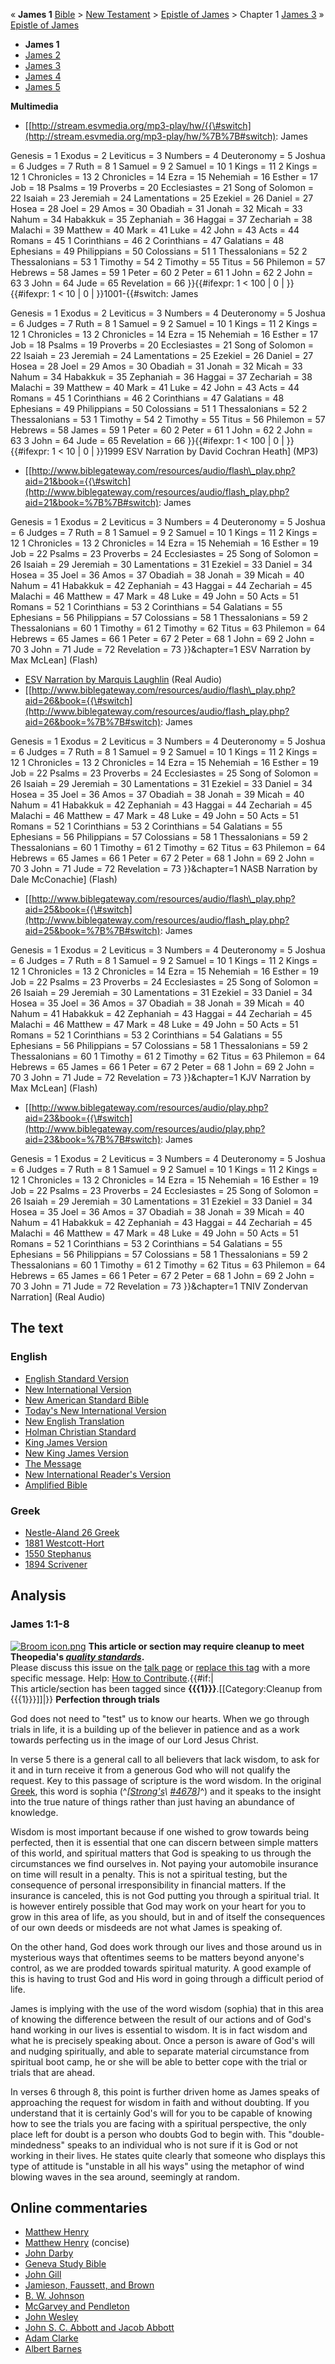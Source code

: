 « **James 1**
[Bible](Bible "Bible") \>
[New Testament](New_Testament "New Testament") \>
[Epistle of James](Epistle_of_James "Epistle of James") \> Chapter
1
[James 3](James_3 "James 3") »
[Epistle of James](Epistle_of_James "Epistle of James")
-   **James 1**
-   [James 2](James_2 "James 2")
-   [James 3](James_3 "James 3")
-   [James 4](James_4 "James 4")
-   [James 5](James_5 "James 5")

**Multimedia**

-   [[http://stream.esvmedia.org/mp3-play/hw/{{\#switch](http://stream.esvmedia.org/mp3-play/hw/%7B%7B#switch):
    James

Genesis = 1
Exodus = 2
Leviticus = 3
Numbers = 4
Deuteronomy = 5
Joshua = 6
Judges = 7
Ruth = 8
1 Samuel = 9
2 Samuel = 10
1 Kings = 11
2 Kings = 12
1 Chronicles = 13
2 Chronicles = 14
Ezra = 15
Nehemiah = 16
Esther = 17
Job = 18
Psalms = 19
Proverbs = 20
Ecclesiastes = 21
Song of Solomon = 22
Isaiah = 23
Jeremiah = 24
Lamentations = 25
Ezekiel = 26
Daniel = 27
Hosea = 28
Joel = 29
Amos = 30
Obadiah = 31
Jonah = 32
Micah = 33
Nahum = 34
Habakkuk = 35
Zephaniah = 36
Haggai = 37
Zechariah = 38
Malachi = 39
Matthew = 40
Mark = 41
Luke = 42
John = 43
Acts = 44
Romans = 45
1 Corinthians = 46
2 Corinthians = 47
Galatians = 48
Ephesians = 49
Philippians = 50
Colossians = 51
1 Thessalonians = 52
2 Thessalonians = 53
1 Timothy = 54
2 Timothy = 55
Titus = 56
Philemon = 57
Hebrews = 58
James = 59
1 Peter = 60
2 Peter = 61
1 John = 62
2 John = 63
3 John = 64
Jude = 65
Revelation = 66
}}{{\#ifexpr: 1 < 100 | 0 | }}{{\#ifexpr: 1 < 10 | 0 |
}}1001-{{\#switch: James

Genesis = 1
Exodus = 2
Leviticus = 3
Numbers = 4
Deuteronomy = 5
Joshua = 6
Judges = 7
Ruth = 8
1 Samuel = 9
2 Samuel = 10
1 Kings = 11
2 Kings = 12
1 Chronicles = 13
2 Chronicles = 14
Ezra = 15
Nehemiah = 16
Esther = 17
Job = 18
Psalms = 19
Proverbs = 20
Ecclesiastes = 21
Song of Solomon = 22
Isaiah = 23
Jeremiah = 24
Lamentations = 25
Ezekiel = 26
Daniel = 27
Hosea = 28
Joel = 29
Amos = 30
Obadiah = 31
Jonah = 32
Micah = 33
Nahum = 34
Habakkuk = 35
Zephaniah = 36
Haggai = 37
Zechariah = 38
Malachi = 39
Matthew = 40
Mark = 41
Luke = 42
John = 43
Acts = 44
Romans = 45
1 Corinthians = 46
2 Corinthians = 47
Galatians = 48
Ephesians = 49
Philippians = 50
Colossians = 51
1 Thessalonians = 52
2 Thessalonians = 53
1 Timothy = 54
2 Timothy = 55
Titus = 56
Philemon = 57
Hebrews = 58
James = 59
1 Peter = 60
2 Peter = 61
1 John = 62
2 John = 63
3 John = 64
Jude = 65
Revelation = 66
}}{{\#ifexpr: 1 < 100 | 0 | }}{{\#ifexpr: 1 < 10 | 0 | }}1999 ESV
Narration by David Cochran Heath] (MP3)

-   [[http://www.biblegateway.com/resources/audio/flash\_play.php?aid=21&book={{\#switch](http://www.biblegateway.com/resources/audio/flash_play.php?aid=21&book=%7B%7B#switch):
    James

Genesis = 1
Exodus = 2
Leviticus = 3
Numbers = 4
Deuteronomy = 5
Joshua = 6
Judges = 7
Ruth = 8
1 Samuel = 9
2 Samuel = 10
1 Kings = 11
2 Kings = 12
1 Chronicles = 13
2 Chronicles = 14
Ezra = 15
Nehemiah = 16
Esther = 19
Job = 22
Psalms = 23
Proverbs = 24
Ecclesiastes = 25
Song of Solomon = 26
Isaiah = 29
Jeremiah = 30
Lamentations = 31
Ezekiel = 33
Daniel = 34
Hosea = 35
Joel = 36
Amos = 37
Obadiah = 38
Jonah = 39
Micah = 40
Nahum = 41
Habakkuk = 42
Zephaniah = 43
Haggai = 44
Zechariah = 45
Malachi = 46
Matthew = 47
Mark = 48
Luke = 49
John = 50
Acts = 51
Romans = 52
1 Corinthians = 53
2 Corinthians = 54
Galatians = 55
Ephesians = 56
Philippians = 57
Colossians = 58
1 Thessalonians = 59
2 Thessalonians = 60
1 Timothy = 61
2 Timothy = 62
Titus = 63
Philemon = 64
Hebrews = 65
James = 66
1 Peter = 67
2 Peter = 68
1 John = 69
2 John = 70
3 John = 71
Jude = 72
Revelation = 73
}}&chapter=1 ESV Narration by Max McLean] (Flash)

-   [ESV Narration by Marquis Laughlin](http://www.gnpcb.org/esv/share/audio/smil?passage=James+1)
    (Real Audio)
-   [[http://www.biblegateway.com/resources/audio/flash\_play.php?aid=26&book={{\#switch](http://www.biblegateway.com/resources/audio/flash_play.php?aid=26&book=%7B%7B#switch):
    James

Genesis = 1
Exodus = 2
Leviticus = 3
Numbers = 4
Deuteronomy = 5
Joshua = 6
Judges = 7
Ruth = 8
1 Samuel = 9
2 Samuel = 10
1 Kings = 11
2 Kings = 12
1 Chronicles = 13
2 Chronicles = 14
Ezra = 15
Nehemiah = 16
Esther = 19
Job = 22
Psalms = 23
Proverbs = 24
Ecclesiastes = 25
Song of Solomon = 26
Isaiah = 29
Jeremiah = 30
Lamentations = 31
Ezekiel = 33
Daniel = 34
Hosea = 35
Joel = 36
Amos = 37
Obadiah = 38
Jonah = 39
Micah = 40
Nahum = 41
Habakkuk = 42
Zephaniah = 43
Haggai = 44
Zechariah = 45
Malachi = 46
Matthew = 47
Mark = 48
Luke = 49
John = 50
Acts = 51
Romans = 52
1 Corinthians = 53
2 Corinthians = 54
Galatians = 55
Ephesians = 56
Philippians = 57
Colossians = 58
1 Thessalonians = 59
2 Thessalonians = 60
1 Timothy = 61
2 Timothy = 62
Titus = 63
Philemon = 64
Hebrews = 65
James = 66
1 Peter = 67
2 Peter = 68
1 John = 69
2 John = 70
3 John = 71
Jude = 72
Revelation = 73
}}&chapter=1 NASB Narration by Dale McConachie] (Flash)

-   [[http://www.biblegateway.com/resources/audio/flash\_play.php?aid=25&book={{\#switch](http://www.biblegateway.com/resources/audio/flash_play.php?aid=25&book=%7B%7B#switch):
    James

Genesis = 1
Exodus = 2
Leviticus = 3
Numbers = 4
Deuteronomy = 5
Joshua = 6
Judges = 7
Ruth = 8
1 Samuel = 9
2 Samuel = 10
1 Kings = 11
2 Kings = 12
1 Chronicles = 13
2 Chronicles = 14
Ezra = 15
Nehemiah = 16
Esther = 19
Job = 22
Psalms = 23
Proverbs = 24
Ecclesiastes = 25
Song of Solomon = 26
Isaiah = 29
Jeremiah = 30
Lamentations = 31
Ezekiel = 33
Daniel = 34
Hosea = 35
Joel = 36
Amos = 37
Obadiah = 38
Jonah = 39
Micah = 40
Nahum = 41
Habakkuk = 42
Zephaniah = 43
Haggai = 44
Zechariah = 45
Malachi = 46
Matthew = 47
Mark = 48
Luke = 49
John = 50
Acts = 51
Romans = 52
1 Corinthians = 53
2 Corinthians = 54
Galatians = 55
Ephesians = 56
Philippians = 57
Colossians = 58
1 Thessalonians = 59
2 Thessalonians = 60
1 Timothy = 61
2 Timothy = 62
Titus = 63
Philemon = 64
Hebrews = 65
James = 66
1 Peter = 67
2 Peter = 68
1 John = 69
2 John = 70
3 John = 71
Jude = 72
Revelation = 73
}}&chapter=1 KJV Narration by Max McLean] (Flash)

-   [[http://www.biblegateway.com/resources/audio/play.php?aid=23&book={{\#switch](http://www.biblegateway.com/resources/audio/play.php?aid=23&book=%7B%7B#switch):
    James

Genesis = 1
Exodus = 2
Leviticus = 3
Numbers = 4
Deuteronomy = 5
Joshua = 6
Judges = 7
Ruth = 8
1 Samuel = 9
2 Samuel = 10
1 Kings = 11
2 Kings = 12
1 Chronicles = 13
2 Chronicles = 14
Ezra = 15
Nehemiah = 16
Esther = 19
Job = 22
Psalms = 23
Proverbs = 24
Ecclesiastes = 25
Song of Solomon = 26
Isaiah = 29
Jeremiah = 30
Lamentations = 31
Ezekiel = 33
Daniel = 34
Hosea = 35
Joel = 36
Amos = 37
Obadiah = 38
Jonah = 39
Micah = 40
Nahum = 41
Habakkuk = 42
Zephaniah = 43
Haggai = 44
Zechariah = 45
Malachi = 46
Matthew = 47
Mark = 48
Luke = 49
John = 50
Acts = 51
Romans = 52
1 Corinthians = 53
2 Corinthians = 54
Galatians = 55
Ephesians = 56
Philippians = 57
Colossians = 58
1 Thessalonians = 59
2 Thessalonians = 60
1 Timothy = 61
2 Timothy = 62
Titus = 63
Philemon = 64
Hebrews = 65
James = 66
1 Peter = 67
2 Peter = 68
1 John = 69
2 John = 70
3 John = 71
Jude = 72
Revelation = 73
}}&chapter=1 TNIV Zondervan Narration] (Real Audio)

## The text

### English

-   [English Standard Version](http://www.gnpcb.org/esv/search/?q=James%201)
-   [New International Version](http://www.biblegateway.com/passage/?search=James%201&version=31)
-   [New American Standard Bible](http://www.biblegateway.com/passage/?search=James%201&version=49)
-   [Today's New International Version](http://www.ibs.org/bible/verse/index.php?q=James%201)
-   [New English Translation](http://net.bible.org/bible.php?book=James&chapter=1)
-   [Holman Christian Standard](http://www.biblegateway.com/passage/?search=James%201&version=77)
-   [King James Version](http://www.biblegateway.com/passage/?search=James%201&version=9)
-   [New King James Version](http://www.biblegateway.com/passage/?search=James%201&version=50)
-   [The Message](http://www.biblegateway.com/passage/?search=James%201&version=65)
-   [New International Reader's Version](http://www.biblegateway.com/passage/?search=James%201&version=76)
-   [Amplified Bible](http://www.biblegateway.com/passage/?search=James%201&version=45)

### Greek

-   [Nestle-Aland 26 Greek](http://www.zhubert.com/bible?source=greek&verseref=James+1)
-   [1881 Westcott-Hort](http://www.biblegateway.com/passage/?search=James%201&version=68)
-   [1550 Stephanus](http://www.biblegateway.com/passage/?search=James%201&version=69)
-   [1894 Scrivener](http://www.biblegateway.com/passage/?search=James%201&version=70)

## Analysis

### James 1:1-8

[![Broom icon.png](images/thumb/9/90/Broom_icon.png/30px-Broom_icon.png.pagespeed.ce.3MDzK_R-j-.png)](http://www.theopedia.com/File:Broom_icon.png)
**This article or section may require cleanup to meet Theopedia's *[quality standards](http://www.theopedia.com/Theopedia:Writing_guide "Theopedia:Writing guide")*.**  
Please discuss this issue on the
[talk page](http://www.theopedia.com/Talk:James_1 "Talk:James 1")
or [replace this tag](index.php?title=James_1&action=edit) with a
more specific message. Help:
[How to Contribute](http://www.theopedia.com/Help:How_to_contribute "Help:How to contribute").{{\#if:|  
This article/section has been tagged since
**{{{1}}}**.[[Category:Cleanup from {{{1}}}]]|}}
**Perfection through trials**

God does not need to "test" us to know our hearts. When we go
through trials in life, it is a building up of the believer in
patience and as a work towards perfecting us in the image of our
Lord Jesus Christ.

In verse 5 there is a general call to all believers that lack
wisdom, to ask for it and in turn receive it from a generous God
who will not qualify the request. Key to this passage of scripture
is the word wisdom. In the original
[Greek](Koine_Greek "Koine Greek"), this word is sophia
(^*[[Strong's](Strong's_Concordance\ "Strong's\ Concordance")\ [\#4678](http://www.biblestudytools.net/Lexicons/Greek/grk.cgi?number=4678&version=nas)]*^)
and it speaks to the insight into the true nature of things rather
than just having an abundance of knowledge.

Wisdom is most important because if one wished to grow towards
being perfected, then it is essential that one can discern between
simple matters of this world, and spiritual matters that God is
speaking to us through the circumstances we find ourselves in. Not
paying your automobile insurance on time will result in a penalty.
This is not a spiritual testing, but the consequence of personal
irresponsibility in financial matters. If the insurance is
canceled, this is not God putting you through a spiritual trial. It
is however entirely possible that God may work on your heart for
you to grow in this area of life, as you should, but in and of
itself the consequences of our own deeds or misdeeds are not what
James is speaking of.

On the other hand, God does work through our lives and those around
us in mysterious ways that oftentimes seems to be matters beyond
anyone's control, as we are prodded towards spiritual maturity. A
good example of this is having to trust God and His word in going
through a difficult period of life.

James is implying with the use of the word wisdom (sophia) that in
this area of knowing the difference between the result of our
actions and of God's hand working in our lives is essential to
wisdom. It is in fact wisdom and what he is precisely speaking
about. Once a person is aware of God's will and nudging
spiritually, and able to separate material circumstance from
spiritual boot camp, he or she will be able to better cope with the
trial or trials that are ahead.

In verses 6 through 8, this point is further driven home as James
speaks of approaching the request for wisdom in faith and without
doubting. If you understand that it is certainly God's will for you
to be capable of knowing how to see the trials you are facing with
a spiritual perspective, the only place left for doubt is a person
who doubts God to begin with. This "double-mindedness" speaks to an
individual who is not sure if it is God or not working in their
lives. He states quite clearly that someone who displays this type
of attitude is "unstable in all his ways" using the metaphor of
wind blowing waves in the sea around, seemingly at random.

## Online commentaries

-   [Matthew Henry](http://eword.gospelcom.net/comments/james/mh/james1.htm)
-   [Matthew Henry](http://eword.gospelcom.net/comments/james/mhc/james1.htm)
    (concise)
-   [John Darby](http://eword.gospelcom.net/comments/james/darby/james1.htm)
-   [Geneva Study Bible](http://eword.gospelcom.net/comments/james/geneva/james1.htm)
-   [John Gill](http://eword.gospelcom.net/comments/james/gill/james1.htm)
-   [Jamieson, Faussett, and Brown](http://www.ewordtoday.com/comments/james/jfb/james1.htm)
-   [B. W. Johnson](http://eword.gospelcom.net/comments/james/johnson/james1.htm)
-   [McGarvey and Pendleton](http://eword.gospelcom.net/comments/james/four/james1.htm)
-   [John Wesley](http://eword.gospelcom.net/comments/james/wesley/james1.htm)
-   [John S. C. Abbott and Jacob Abbott](http://www.studylight.org/com/ain/view.cgi?book=mr&chapter=001)
-   [Adam Clarke](http://www.studylight.org/com/acc/view.cgi?book=jas&chapter=001)
-   [Albert Barnes](http://www.studylight.org/com/bnn/view.cgi?book=jas&chapter=001)



